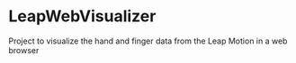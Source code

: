 LeapWebVisualizer
=================

Project to visualize the hand and finger data from the Leap Motion in a web browser